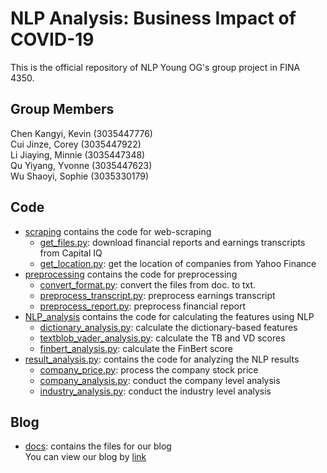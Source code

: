 # NLP Analysis: Business Impact of COVID-19
This is the official repository of NLP Young OG's group project in FINA 4350.

## Group Members
Chen Kangyi, Kevin (3035447776)   
Cui Jinze, Corey (3035447922)  
Li Jiaying, Minnie (3035447348)    
Qu Yiyang, Yvonne (3035447623)  
Wu Shaoyi, Sophie (3035330179)   

## Code
* [scraping](https://github.com/cuicorey/FINA4350-GroupProject/tree/master/scraping) contains the code for web-scraping
  * [get_files.py](https://github.com/cuicorey/FINA4350-GroupProject/blob/master/scraping/get_files.py): download financial reports and earnings transcripts from Capital IQ 
  * [get_location.py](https://github.com/cuicorey/FINA4350-GroupProject/blob/master/scraping/get_location.py): get the location of companies from Yahoo Finance
* [preprocessing](https://github.com/cuicorey/FINA4350-GroupProject/tree/master/preprocess) contains the code for preprocessing
  * [convert_format.py](https://github.com/cuicorey/FINA4350-GroupProject/blob/master/preprocess/convert_format.py): convert the files from doc. to txt.
  * [preprocess_transcript.py](https://github.com/cuicorey/FINA4350-GroupProject/blob/master/preprocess/preprocess_transcript.py): preprocess earnings transcript
  * [preprocess_report.py](https://github.com/cuicorey/FINA4350-GroupProject/blob/master/preprocess/preprocess_report.py): preprocess financial report
* [NLP_analysis](https://github.com/cuicorey/FINA4350-GroupProject/tree/master/preprocess) contains the code for calculating the features using NLP
  * [dictionary_analysis.py](https://github.com/cuicorey/FINA4350-GroupProject/tree/master/NLP_analysis/dictionary_analysis.py): calculate the dictionary-based features
  * [textblob_vader_analysis.py](https://github.com/cuicorey/FINA4350-GroupProject/tree/master/NLP_analysis/textblob_vader_analysis.py): calculate the TB and VD scores
  * [finbert_analysis.py](https://github.com/cuicorey/FINA4350-GroupProject/tree/master/NLP_analysis/finbert_analysis.pp): calculate the FinBert score
* [result_analysis.py](https://github.com/cuicorey/FINA4350-GroupProject/tree/master/result_analysis): contains the code for analyzing the NLP results
  * [company_price.py](https://github.com/cuicorey/FINA4350-GroupProject/tree/master/result_analysis/company_price.py): process the company stock price
  * [company_analysis.py](https://github.com/cuicorey/FINA4350-GroupProject/tree/master/result_analysis/company_analysis.py): conduct the company level analysis
  * [industry_analysis.py](https://github.com/cuicorey/FINA4350-GroupProject/tree/master/result_analysis/industry_analysis.py): conduct the industry level analysis
  
 ## Blog
 * [docs](https://github.com/cuicorey/FINA4350-GroupProject/tree/master/docs): contains the files for our blog  
 You can view our blog by [link](https://cuicorey.github.io/FINA4350-GroupProject)
  
